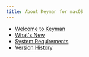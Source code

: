 ```yaml
---
title: About Keyman for macOS
---
```


* [Welcome to Keyman](welcome)
* [What's New](whatsnew)
* [System Requirements](requirements)
* [Version History](history)
